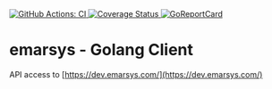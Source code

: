<a href="https://github.com/globusdigital/emarsys/actions?query=workflow%3ACI">
    <img src="https://github.com/globusdigital/emarsys/workflows/CI/badge.svg" alt="GitHub Actions: CI">
</a>
<a href='https://coveralls.io/github/globusdigital/emarsys'>
    <img src='https://coveralls.io/repos/github/globusdigital/emarsys/badge.svg' alt='Coverage Status' />
</a>
<a href="https://goreportcard.com/report/github.com/globusdigital/emarsys">
    <img src="https://goreportcard.com/badge/github.com/globusdigital/emarsys" alt="GoReportCard">
</a>

# emarsys - Golang Client

API access to [https://dev.emarsys.com/](https://dev.emarsys.com/)

